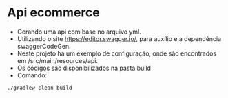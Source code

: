 # Api ecommerce
- Gerando uma api com base no arquivo yml.
- Utilizando o site https://editor.swagger.io/, para auxílio e a dependência swaggerCodeGen.
- Neste projeto há um exemplo de configuração, onde são encontrados em /src/main/resources/api.
- Os códigos são disponibilizados na pasta build
- Comando:
```
./gradlew clean build
```

